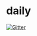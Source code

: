 # daily

[![Gitter](https://badges.gitter.im/Join%20Chat.svg)](https://gitter.im/vikfroberg/daily?utm_source=badge&utm_medium=badge&utm_campaign=pr-badge&utm_content=badge)